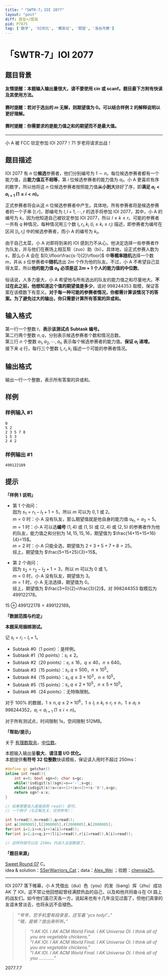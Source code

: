 ```yaml
---
title: "「SWTR-7」IOI 2077"
layout: "post"
diff: 普及+/提高
pid: P7875
tag: ['数学', 'O2优化', '概率论', '期望', '洛谷月赛']
---
```

# 「SWTR-7」IOI 2077
## 题目背景

#### 友情提醒：本题输入输出量很大，请不要使用 cin 或 scanf。题目最下方附有快读及其使用方法。

#### 赛时提醒：若对于选出的 $m$ 无解，则期望值为 $0$。可以结合样例 2 的解释说明以更好理解。

#### 赛时提醒：你需要求的是能力值之和的期望而不是最大值。

---

小 A 被 FCC 钦定参加 IOI 2077！71 岁老将请求出战！
## 题目描述

IOI 2077 有 $n$ 位**候选**参赛者，他们分别编号为 $1\sim n$。每位候选参赛者都有一个能力值，且**能力值互不相等**，第 $i$ 位候选参赛者的能力值为 $a_i$。小 A 更喜欢有序的数字，所以他将这 $n$ 位候选参赛者按照能力值**从小到大**排好了序，即**满足 $a_i<a_{i+1}\ (1\leq i<n)$。**

正式参赛者将会从这 $n$ 位候选参赛者中产生。具体地，所有参赛者将是候选参赛者的一个子串 $[l,r]$，即编号为 $l,l+1,\cdots,r$ 的选手将参加 IOI 2077，其中，小 A 的编号为 $k$。因为他知道自己被钦定参加 IOI 2077，所以 $l\leq k\leq r$。可能的参赛者一共有 $q$ 种情况，每种情况用三个数 $l_i,r_i,k_i\ (l_i\leq k_i\leq r_i)$ 描述，即参赛者为编号在区间 $[l_i,r_i]$ 中的候选参赛者，而小 A 的编号为 $k_i$。

由于自己太菜，小 A 对即将到来的 IOI 感到力不从心。他决定选择一些参赛者作为队友，并与他们在赛场上相互帮（zuo）助（bi）。具体地，设正式参赛人数为 $s$，那么小 A 会在 $[0,\lfloor\frac{s-1}{2}\rfloor]$ 中**等概率随机**选择一个数 $m$，并从 $s$ 位参赛者中**随机**选出 $2m$ 个作为他的队友。不过，小 A 不希望自己显得太菜，所以**他的能力值 $a_k$ 必须是这 $2m+1$ 个人的能力值的中位数**。

俗话说，人多力量大，小 A 希望他与所有选出的队友的能力值之和尽量地大。**不过在此之前，他想知道这个值的期望值是多少**。请对 $998244353$ 取模，保证答案在该模数下有意义。**对于每一种可能的参赛者情况，你都需计算该情况下的答案。为了避免过大的输出，你只需要计算所有答案的异或和。**
## 输入格式

第一行一个整数 $t$，**表示该测试点 Subtask 编号。**  
第二行两个整数 $n,q$，分别表示候选参赛者个数和情况总数。  
第三行 $n$ 个整数 $a_1,a_2,\cdots,a_n$ 表示每个候选参赛者的能力值。**保证 $a_i$ 递增。**  
接下来 $q$ 行，每行三个整数 $l_i,r_i,k_i$ 描述一个可能的参赛者情况。
## 输出格式

输出一行一个整数，表示所有答案的异或和。
## 样例

### 样例输入 #1
```
0
5 2
2 3 5 7 8
1 5 3
2 4 2

```
### 样例输出 #1
```
499122189
```
## 提示

**「样例 1 说明」**

- 第 1 个询问：  
  因为 $s_1=r_1-l_1+1=5$，所以 $m$ 可以为 $0,1$ 或 $2$。  
  $m=0$ 时：小 A 没有队友，那么期望值就是他自身的能力值 $a_{k_1}=a_3=5$。    
  $m=1$ 时：小 A 可以选**编号** $(1, 4)$ 或 $(1, 5)$ 或 $(2, 4)$ 或 $(2, 5)$ 的参赛者作为他的队友，能力值之和分别为 $14,15,15,16$，期望值为 $\frac{14+15+15+16}{4}=15$。    
  $m=2$ 时：小 A 只能全选，期望值为 $2+3+5+7+8=25$。  
	综上，期望值为 $\frac{5+15+25}{3}=15$。

- 第 2 个询问：  
  因为 $s_2=r_2-l_2+1=3$，所以 $m$ 可以为 $0$ 或 $1$。  
  $m=0$ 时，小 A 没有队友，期望值为 $3$。    
  $m=1$ 时，小 A 无法选择，期望值为 $0$。  
  综上，期望值为 $\frac{3+0}{2}=\frac{3}{2}$，对 $998244353$ 取模后为 $499122178$。
  
$15\oplus499122178=499122189$。

**「数据范围与约定」**

**本题采用捆绑测试。**

记 $s_i=r_i-l_i+1$。

- Subtask #0（1 point）：是样例。
- Subtask #1（10 points）：$s_i\leq 2$。
- Subtask #2（20 points）：$s_i\leq 16$，$q\leq 40$，$n\leq 640$。
- Subtask #3（15 points）：$s_i,q\leq 500$，$n\leq 10^5$。
- Subtask #4（15 points）：$s_i,q\leq 3\times 10^3$，$n\leq 10^5$。
- Subtask #5（15 points）：$s_i,q\leq 2\times 10^5$，$n\leq 5\times 10^5$。
- Subtask #6（24 points）：无特殊限制。

对于 $100\%$ 的数据，$1\leq n,q\leq 2\times 10^6$，$1\leq l_i\leq k_i\leq r_i\leq n$，$1 \le a_i \le 998244352$，$a_i<a_{i+1}\ (1\leq i<n)$。

对于所有测试点，时间限制 1s，空间限制 512MB。

**「帮助/提示」**

关于 [有理数取余](https://www.luogu.com.cn/problem/P2613)，[中位数](https://baike.baidu.com/item/%E4%B8%AD%E4%BD%8D%E6%95%B0/3087401?fr=aladdin)。

本题输入输出量**极大**，**请注意 I/O 优化。**  
本题提供**有符号 32 位整数**快读模板，保证读入用时不超过 250ms：

```cpp
#define gc getchar()
inline int read(){
	int x=0; bool sgn=0; char s=gc;
	while(!isdigit(s))sgn|=s=='-',s=gc;
	while(isdigit(s))x=(x<<1)+(x<<3)+(s-'0'),s=gc;
	return sgn?-x:x;
}

// 如果需要读入直接调用 read() 即可。
// 一个例子（与正解无关，仅供参考）：

int t=read(),n=read(),q=read();
int a[2000005],l[2000005],r[2000005],k[2000005];
for(int i=1;i<=n;i++)a[i]=read();
for(int i=1;i<=q;i++)l[i]=read(),r[i]=read(),k[i]=read();

// 这样你就可以在 250ms 内读入全部数据了。
```

**「题目来源」**

[Sweet Round 07](https://www.luogu.com.cn/contest/51773) C。  
idea & solution：[SSerWarriors_Cat](https://www.luogu.com.cn/user/147999)；data：[Alex_Wei](https://www.luogu.com.cn/user/123294) ；验题：[chenxia25](https://www.luogu.com.cn/user/138400)。

---

IOI 2077 落下帷幕，小 A 凭借出（dui）色（you）的发（bang）挥（zhu）成功 AK 了 IOI，这不禁让他回想起曾经满腔热血的自己，以及和他共同奋斗在 OI 路上的战友们。如今他们虽已天各一方，说起来也有十几年没见过面了，但他们真挚的友谊未曾淡去，也将永远不会褪色。

>*“爷爷，您手机里有段录音，还写着 'ycx txdy!'。”*  
>*“哦，是嘛？放出来听听。”*  
>>*“I AK IOI. I AK ACM World Final. I AK Universe OI. I think all of you are vegetable chickens.”*  
>>*“I AK IOI. I AK ACM World Final. I AK Universe OI. I think all of you are vegetable chickens.”*  
>>*“I AK IOI. I AK ACM World Final. I AK Universe OI. I think all of you ............”*

2077.7.7
